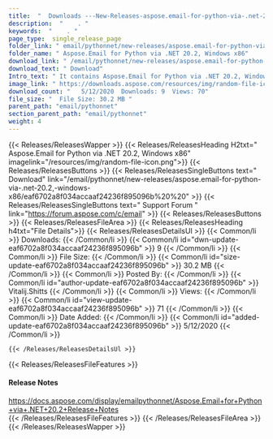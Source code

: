 ```yaml
---
title:  "  Downloads ---New-Releases-aspose.email-for-python-via-.net-20.2,-windows-x86 . " 
description:  "    . " 
keywords:  "    . " 
page_type:  single_release_page
folder_link: " email/pythonnet/new-releases/aspose.email-for-python-via-.net-20.2,-windows-x86/"
folder_name: " Aspose.Email for Python via .NET 20.2, Windows x86"
download_link: " /email/pythonnet/new-releases/aspose.email-for-python-via-.net-20.2,-windows-x86/eaf6702a8f034accaaf24236f895096b"
download_text: " Download"
Intro_text: " It contains Aspose.Email for Python via .NET 20.2, Windows x86 release."
image_link: " https://downloads.aspose.com/resources/img/random-file-icon.png"
download_count: "   5/12/2020  Downloads: 9  Views: 70"
file_size: "  File Size: 30.2 MB "
parent_path: "email/pythonnet"
section_parent_path: "email/pythonnet"
weight: 4 
---
```


{{< Releases/ReleasesWapper >}}
  {{< Releases/ReleasesHeading H2txt=" Aspose.Email for Python via .NET 20.2, Windows x86" imagelink="/resources/img/random-file-icon.png">}}
  {{< Releases/ReleasesButtons >}}
    {{< Releases/ReleasesSingleButtons text=" Download" link="/email/pythonnet/new-releases/aspose.email-for-python-via-.net-20.2,-windows-x86/eaf6702a8f034accaaf24236f895096b%20%20" >}}
    {{< Releases/ReleasesSingleButtons text=" Support Forum " link="https://forum.aspose.com/c/email" >}}
  {{< Releases/ReleasesButtons >}}
  {{< Releases/ReleasesFileArea >}}
    {{< Releases/ReleasesHeading h4txt="File Details">}}
    {{< Releases/ReleasesDetailsUl >}}
            {{< Common/li  >}} Downloads: {{< /Common/li >}} 
      {{< Common/li id="dwn-update-eaf6702a8f034accaaf24236f895096b" >}} 9 {{< /Common/li >}} 
      {{< Common/li  >}} File Size: {{< /Common/li >}} 
      {{< Common/li id="size-update-eaf6702a8f034accaaf24236f895096b" >}} 30.2 MB {{< /Common/li >}} 
      {{< Common/li  >}} Posted By: {{< /Common/li >}} 
      {{< Common/li id="author-update-eaf6702a8f034accaaf24236f895096b" >}} Vitalij.Shitts {{< /Common/li >}} 
      {{< Common/li  >}} Views: {{< /Common/li >}} 
      {{< Common/li id="view-update-eaf6702a8f034accaaf24236f895096b" >}} 71 {{< /Common/li >}} 
      {{< Common/li  >}} Date Added: {{< /Common/li >}} 
      {{< Common/li id="added-update-eaf6702a8f034accaaf24236f895096b" >}} 5/12/2020 {{< /Common/li >}} 

    {{< /Releases/ReleasesDetailsUl >}}

  {{< Releases/ReleasesFileFeatures >}}
      <h4>Release Notes</h4><div><a href="https://docs.aspose.com/display/emailpythonnet/Aspose.Email+for+Python+via+.NET+20.2+Release+Notes">https://docs.aspose.com/display/emailpythonnet/Aspose.Email+for+Python+via+.NET+20.2+Release+Notes</a></div>
  {{< /Releases/ReleasesFileFeatures >}}
 {{< /Releases/ReleasesFileArea >}}
{{< /Releases/ReleasesWapper >}}


